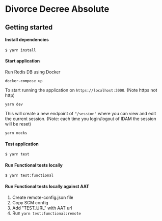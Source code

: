 # Divorce Decree Absolute

## Getting started

#### Install dependencies

```shell
$ yarn install
```

#### Start application

Run Redis DB using Docker

```shell
docker-compose up
```

To start running the application on ```https://localhost:3000```. (Note https not http)

```shell
yarn dev
```

This will create a new endpoint of ```"/session"``` where you can view and edit the current session. 
(Note: each time you login/logout of IDAM the session will be reset)

```shell
yarn mocks
```

#### Test application

```shell
$ yarn test
```

#### Run Functional tests locally

```shell
$ yarn test:functional
```

#### Run Functional tests locally against AAT

1. Create remote-config.json file 
2. Copy SCM config
3. Add "TEST_URL" with AAT url
4. Run `yarn test:functional:remote`